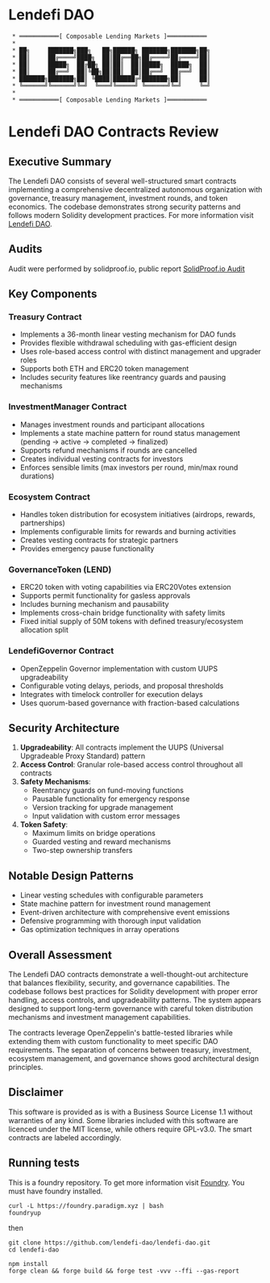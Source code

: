 # Lendefi DAO

```
 * ═══════════[ Composable Lending Markets ]═══════════
 *
 * ██╗     ███████╗███╗   ██╗██████╗ ███████╗███████╗██╗
 * ██║     ██╔════╝████╗  ██║██╔══██╗██╔════╝██╔════╝██║
 * ██║     █████╗  ██╔██╗ ██║██║  ██║█████╗  █████╗  ██║
 * ██║     ██╔══╝  ██║╚██╗██║██║  ██║██╔══╝  ██╔══╝  ██║
 * ███████╗███████╗██║ ╚████║██████╔╝███████╗██║     ██║
 * ╚══════╝╚══════╝╚═╝  ╚═══╝╚═════╝ ╚══════╝╚═╝     ╚═╝
 *
 * ═══════════[ Composable Lending Markets ]═══════════
```



# Lendefi DAO Contracts Review
## Executive Summary

The Lendefi DAO consists of several well-structured smart contracts implementing a comprehensive decentralized autonomous organization with governance, treasury management, investment rounds, and token economics. The codebase demonstrates strong security patterns and follows modern Solidity development practices.
For more information visit [Lendefi DAO](https://lendefi.org).

## Audits
Audit were performed by solidproof.io, public report [SolidProof.io Audit](https://app.solidproof.io/projects/lendefi)

## Key Components

### Treasury Contract
- Implements a 36-month linear vesting mechanism for DAO funds
- Provides flexible withdrawal scheduling with gas-efficient design
- Uses role-based access control with distinct management and upgrader roles
- Supports both ETH and ERC20 token management
- Includes security features like reentrancy guards and pausing mechanisms

### InvestmentManager Contract
- Manages investment rounds and participant allocations
- Implements a state machine pattern for round status management (pending → active → completed → finalized)
- Supports refund mechanisms if rounds are cancelled
- Creates individual vesting contracts for investors
- Enforces sensible limits (max investors per round, min/max round durations)

### Ecosystem Contract
- Handles token distribution for ecosystem initiatives (airdrops, rewards, partnerships)
- Implements configurable limits for rewards and burning activities
- Creates vesting contracts for strategic partners
- Provides emergency pause functionality

### GovernanceToken (LEND)
- ERC20 token with voting capabilities via ERC20Votes extension
- Supports permit functionality for gasless approvals
- Includes burning mechanism and pausability
- Implements cross-chain bridge functionality with safety limits
- Fixed initial supply of 50M tokens with defined treasury/ecosystem allocation split

### LendefiGovernor Contract
- OpenZeppelin Governor implementation with custom UUPS upgradeability
- Configurable voting delays, periods, and proposal thresholds
- Integrates with timelock controller for execution delays
- Uses quorum-based governance with fraction-based calculations

## Security Architecture

1. **Upgradeability**: All contracts implement the UUPS (Universal Upgradeable Proxy Standard) pattern
2. **Access Control**: Granular role-based access control throughout all contracts
3. **Safety Mechanisms**: 
   - Reentrancy guards on fund-moving functions
   - Pausable functionality for emergency response
   - Version tracking for upgrade management
   - Input validation with custom error messages
4. **Token Safety**:
   - Maximum limits on bridge operations
   - Guarded vesting and reward mechanisms
   - Two-step ownership transfers

## Notable Design Patterns

- Linear vesting schedules with configurable parameters
- State machine pattern for investment round management
- Event-driven architecture with comprehensive event emissions
- Defensive programming with thorough input validation
- Gas optimization techniques in array operations

## Overall Assessment

The Lendefi DAO contracts demonstrate a well-thought-out architecture that balances flexibility, security, and governance capabilities. The codebase follows best practices for Solidity development with proper error handling, access controls, and upgradeability patterns. The system appears designed to support long-term governance with careful token distribution mechanisms and investment management capabilities.

The contracts leverage OpenZeppelin's battle-tested libraries while extending them with custom functionality to meet specific DAO requirements. The separation of concerns between treasury, investment, ecosystem management, and governance shows good architectural design principles.



## Disclaimer

This software is provided as is with a Business Source License 1.1 without warranties of any kind.
Some libraries included with this software are licenced under the MIT license, while others
require GPL-v3.0. The smart contracts are labeled accordingly.



## Running tests

This is a foundry repository. To get more information visit [Foundry](https://github.com/foundry-rs/foundry/blob/master/foundryup/README.md).
You must have foundry installed.

```
curl -L https://foundry.paradigm.xyz | bash
foundryup
```

then

```
git clone https://github.com/lendefi-dao/lendefi-dao.git
cd lendefi-dao

npm install
forge clean && forge build && forge test -vvv --ffi --gas-report
```
